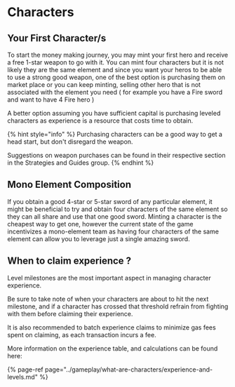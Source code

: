 # Characters

## Your First Character/s

To start the money making journey, you may mint your first hero and receive a free 1-star weapon to go with it. You can mint four characters but it is not likely they are the same element and since you want your heros to be able to use a strong good weapon, one of the best option is purchasing them on market place or you can keep minting, selling other hero that is not associated with the element you need \( for example you have a Fire sword and want to have 4 Fire hero \)

A better option assuming you have sufficient capital is purchasing leveled characters as experience is a resource that costs time to obtain.

{% hint style="info" %}
Purchasing characters can be a good way to get a head start, but don't disregard the weapon.

Suggestions on weapon purchases can be found in their respective section in the Strategies and Guides group.
{% endhint %}

## Mono Element Composition

If you obtain a good 4-star or 5-star sword of any particular element, it might be beneficial to try and obtain four characters of the same element so they can all share and use that one good sword. Minting a character is the cheapest way to get one, however the current state of the game incentivizes a mono-element team as having four characters of the same element can allow you to leverage just a single amazing sword.

## When to claim experience ?

Level milestones are the most important aspect in managing character experience.

Be sure to take note of when your characters are about to hit the next milestone, and if a character has crossed that threshold refrain from fighting with them before claiming their experience.

It is also recommended to batch experience claims to minimize gas fees spent on claiming, as each transaction incurs a fee.

More information on the experience table, and calculations can be found here:

{% page-ref page="../gameplay/what-are-characters/experience-and-levels.md" %}

